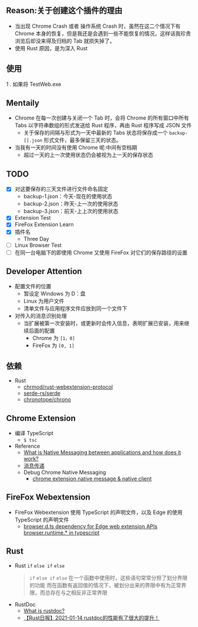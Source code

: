 <!--
 * @Author: your name
 * @Date: 2020-12-29 13:56:09
 * @LastEditTime: 2021-01-15 10:41:20
 * @LastEditors: Please set LastEditors
 * @Description: In User Settings Edit
 * @FilePath: \chrome_extension\README.md
-->
## Reason:关于创建这个插件的理由
  - 当出现 Chrome Crash 或者 操作系统 Crash 时，虽然在这二个情况下有 Chrome 本身的恢复，但是我还是会遇到一些不能恢复的情况，这样话我珍贵浏览后却没来得及归档的 Tab 就损失掉了。
  - 使用 Rust 原因，是为深入 Rust

## 使用
  1 . 如果将 TestWeb.exe 
## Mentaily
  - Chrome 在每一次创建与关闭一个 Tab 时，会将 Chrome 的所有窗口中所有 Tabs 以字符串数组的形式发送给 Rust 程序，再由 Rust 程序写成 JSON 文件
    - 关于保存的间隔与形式为一天中最新的 Tabs 状态将保存成一个 `backup-[].json` 形式文件，最多保留三天的状态。
  - 当我有一天的时间没有使用 Chrome 呢:中间有空档期
    - 超过一天的上一次使用状态仍会被视为上一天的保存状态
## TODO
  - [x] 对这要保存的三天文件进行文件命名固定
    - backup-1.json：今天-现在的使用状态
    - backup-2.json：昨天-上一次的使用状态
    - backup-3.json：前天-上上次的使用状态
  - [x] Extension Test
  - [x] FireFox Extension Learn
  - [x] 插件名
    - Three Day
  - [ ] Linux Browser Test
  - [ ] 在同一台电脑下的即使用 Chrome 又使用 FireFox 对它们的保存路径的设置

## Developer Attention
  - 配置文件的位置
    - 暂设定 Windows 为 D：盘
    - Linux 为用户文件
    - 清单文件与应用程序文件应放到同一个文件下
  - 对传入的消息识别处理
    - 当扩展被第一次安装时，或更新时会传入信息，表明扩展已安装，用来继续后面的配置
      - Chrome  为 `[1，0]`
      - FireFox 为 `[0, 1]`

## 依赖
  - Rust
    - [chrmod/rust-webextension-protocol](https://github.com/chrmod/rust-webextension-protocol)
    - [serde-rs/serde](https://github.com/serde-rs/serde) 
    - [chronotope/chrono](https://github.com/chronotope/chrono)

## Chrome Extension
  - 编译 TypeScript
    - `$ tsc`
  - Reference
    - [What is Native Messaging between applications and how does it work?](https://stackoverflow.com/questions/25169384/what-is-native-messaging-between-applications-and-how-does-it-work)
    - [消息传递](https://crxdoc-zh.appspot.com/extensions/messaging#external)
    - Debug Chrome Native Messaging
      - [chrome extension native message & native client](https://blog.csdn.net/weixin_36139431/article/details/98870250)

## FireFox Webextension
  - FireFox  Webextension 使用 TypeScript 的声明文件，以及 Edge 的使用 TypeScript 的声明文件
    - [browser.d.ts dependency for Edge web extension APIs browser.runtime.* in typescript](https://stackoverflow.com/questions/43650517/browser-d-ts-dependency-for-edge-web-extension-apis-browser-runtime-in-typescr)
## Rust
  - Rust `if` `else if` `else`
    > `if` `else if` `else` 在一个函数中使用时，这些语句常常分担了划分界限的功能
    > 而在函数有返回值的情况下，被划分出来的界限中有为正常界限，而总存在与之相反非正常界限
  - RustDoc
    - [What is rustdoc?](https://doc.rust-lang.org/rustdoc/what-is-rustdoc.html)
    - [【Rust日报】2021-01-14 rustdoc的性能有了很大的提升！](https://rustcc.cn/article?id=f27b49b2-7803-4011-9f4d-c924c152a0ab)